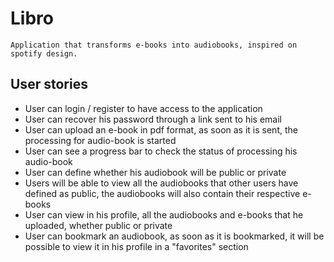 # Libro 
    Application that transforms e-books into audiobooks, inspired on spotify design.

## User stories
- User can login / register to have access to the application
- User can recover his password through a link sent to his email
- User can upload an e-book in pdf format, as soon as it is sent, the processing for audio-book is started
- User can see a progress bar to check the status of processing his audio-book
- User can define whether his audiobook will be public or private
- Users will be able to view all the audiobooks that other users have defined as public, the audiobooks will also contain their respective e-books
- User can view in his profile, all the audiobooks and e-books that he uploaded, whether public or private
- User can bookmark an audiobook, as soon as it is bookmarked, it will be possible to view it in his profile in a "favorites" section

